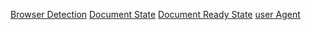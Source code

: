 
[Browser Detection](https://developer.mozilla.org/en-US/docs/Web/HTTP/Browser_detection_using_the_user_agent)
[Document State](https://developer.mozilla.org/en-US/docs/Web/API/Document/DOMContentLoaded_event)
[Document Ready State](https://developer.mozilla.org/en-US/docs/Web/API/Document/readyState)
[user Agent](https://developer.mozilla.org/en-US/docs/Web/API/NavigatorID/userAgent)